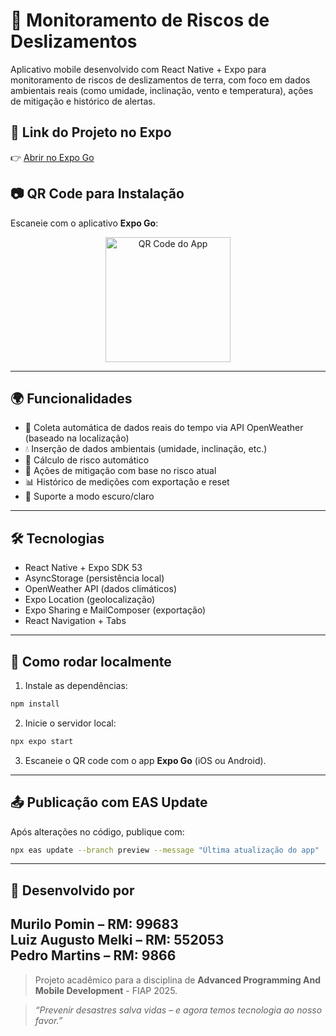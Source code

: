 # 📱 Monitoramento de Riscos de Deslizamentos

Aplicativo mobile desenvolvido com React Native + Expo para monitoramento de riscos de deslizamentos de terra, com foco em dados ambientais reais (como umidade, inclinação, vento e temperatura), ações de mitigação e histórico de alertas.

## 🚀 Link do Projeto no Expo

👉 [Abrir no Expo Go](https://expo.dev/accounts/pedromartins1/projects/monitoramento-deslizamentos)

## 📷 QR Code para Instalação

Escaneie com o aplicativo **Expo Go**:

<p align="center">
  <img src=(image.png) alt="QR Code do App" width="200" />
</p>

---

## 🌍 Funcionalidades

- 📡 Coleta automática de dados reais do tempo via API OpenWeather (baseado na localização)
- 💧 Inserção de dados ambientais (umidade, inclinação, etc.)
- 🔔 Cálculo de risco automático
- 🚨 Ações de mitigação com base no risco atual
- 📊 Histórico de medições com exportação e reset
- 🌙 Suporte a modo escuro/claro

---

## 🛠 Tecnologias

- React Native + Expo SDK 53
- AsyncStorage (persistência local)
- OpenWeather API (dados climáticos)
- Expo Location (geolocalização)
- Expo Sharing e MailComposer (exportação)
- React Navigation + Tabs

---

## 🧪 Como rodar localmente

1. Instale as dependências:
```bash
npm install
```

2. Inicie o servidor local:
```bash
npx expo start
```

3. Escaneie o QR code com o app **Expo Go** (iOS ou Android).

---

## 📤 Publicação com EAS Update

Após alterações no código, publique com:
```bash
npx eas update --branch preview --message "Última atualização do app"
```

---

## 🧠 Desenvolvido por
**Murilo Pomin** – RM: 99683  
**Luiz Augusto Melki** – RM: 552053  
**Pedro Martins** – RM: 9866  
---

> Projeto acadêmico para a disciplina de **Advanced Programming And Mobile Development** - FIAP 2025.

> _“Prevenir desastres salva vidas – e agora temos tecnologia ao nosso favor.”_
